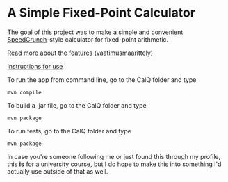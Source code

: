 # A Simple Fixed-Point Calculator

The goal of this project was to make a simple and convenient [SpeedCrunch](https://bitbucket.org/heldercorreia/speedcrunch/src/master/)-style calculator for fixed-point arithmetic.

[Read more about the features (vaatimusmaarittely)](https://github.com/pants64DS/CalQ/blob/master/dokumentaatio/vaatimusmaarittely.md)

[Instructions for use](https://github.com/pants64DS/CalQ/blob/master/dokumentaatio/kayttoohje.md)

To run the app from command line, go to the CalQ folder and type
```
mvn compile
```

To build a .jar file, go to the CalQ folder and type
```
mvn package
```

To run tests, go to the CalQ folder and type
```
mvn package
```

In case you're someone following me or just found this through my profile, this **is** for a university course, but I do hope to make this into something I'd actually use outside of that as well.